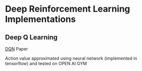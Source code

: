 # Deep Reinforcement Learning Implementations

## Deep Q Learning

[DQN](https://storage.googleapis.com/deepmind-media/dqn/DQNNaturePaper.pdf) Paper 

Action value approximated using neural network (implemented in tensorflow) and tested on OPEN AI GYM